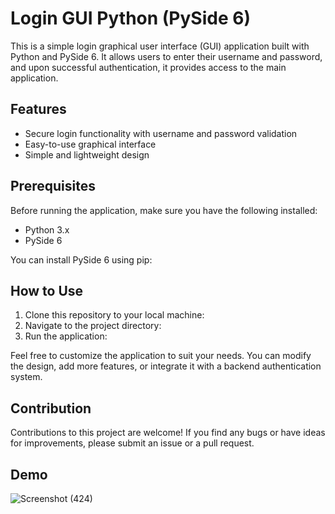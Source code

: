 # Login GUI Python (PySide 6)

This is a simple login graphical user interface (GUI) application built with Python and PySide 6. It allows users to enter their username and password, and upon successful authentication, it provides access to the main application.

## Features

- Secure login functionality with username and password validation
- Easy-to-use graphical interface
- Simple and lightweight design

## Prerequisites

Before running the application, make sure you have the following installed:

- Python 3.x
- PySide 6

You can install PySide 6 using pip:

## How to Use

1. Clone this repository to your local machine:
2. Navigate to the project directory:
3. Run the application:

Feel free to customize the application to suit your needs. You can modify the design, add more features, or integrate it with a backend authentication system.

## Contribution

Contributions to this project are welcome! If you find any bugs or have ideas for improvements, please submit an issue or a pull request.

## Demo

![Screenshot (424)](https://github.com/AyanNaska/-EM-Wave-Behaviour-Digital-Twin/assets/113054786/26adb7a2-57b2-4178-b340-520aca237c99)
